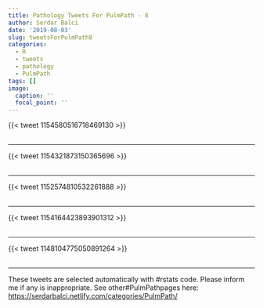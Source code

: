 ```yaml
---
title: Pathology Tweets For PulmPath - 8
author: Serdar Balci
date: '2019-08-03'
slug: tweetsForPulmPath8
categories:
  - R
  - tweets
  - pathology
  - PulmPath
tags: []
image:
  caption: ''
  focal_point: ''
---
```



{{< tweet 1154580516718469130 >}}
<br>
<br>
<hr>
{{< tweet 1154321873150365696 >}}
<br>
<br>
<hr>
{{< tweet 1152574810532261888 >}}
<br>
<br>
<hr>
{{< tweet 1154164423893901312 >}}
<br>
<br>
<hr>
{{< tweet 1148104775050891264 >}}
<br>
<br>
<hr>


These tweets are selected automatically with #rstats code. Please inform me if any is inappropriate.
See other#PulmPathpages here: https://serdarbalci.netlify.com/categories/PulmPath/
